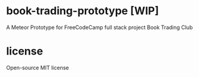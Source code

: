 # book-trading-prototype [WIP]
A Meteor Prototype for FreeCodeCamp full stack project Book Trading Club

# license

Open-source MIT license
